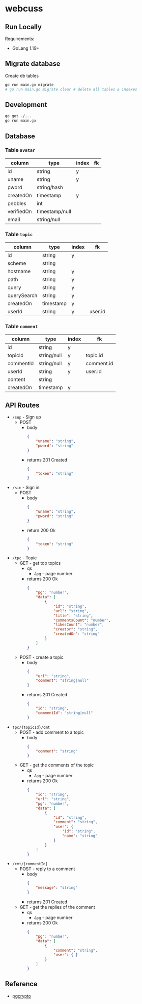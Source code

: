 # webcuss

## Run Locally
Requirements:
* GoLang 1.19+

## Migrate database
Create db tables
```sh
go run main.go migrate
# go run main.go migrate clear # delete all tables & indexes
```

## Development
```sh
go get ./...
go run main.go
```

## Database
### Table `avatar`
| column     | type           | index | fk  |
|------------|----------------|-------|-----|
| id         | string         | y     |     |
| uname      | string         | y     |     |
| pword      | string/hash    |       |     |
| createdOn  | timestamp      | y     |     |
| pebbles    | int            |       |     |
| verifiedOn | timestamp/null |       |     |
| email      | string/null    |       |     |

### Table `topic`
| column      | type      | index | fk      |
|-------------|-----------|-------|---------|
| id          | string    | y     |         |
| scheme      | string    |       |         |
| hostname    | string    | y     |         |
| path        | string    | y     |         |
| query       | string    | y     |         |
| querySearch | string    | y     |         |
| createdOn   | timestamp | y     |         |
| userId      | string    | y     | user.id |

### Table `comment`
| column    | type        | index | fk         |
|-----------|-------------|-------|------------|
| id        | string      | y     |            |
| topicId   | string/null | y     | topic.id   |
| commentId | string/null | y     | comment.id |
| userId    | string      | y     | user.id    |
| content   | string      |       |            |
| createdOn | timestamp   | y     |            |

## API Routes
* `/sup` - Sign up
    * POST
        * body
            ```json
            {
                "uname": "string",
                "pword": "string"
            }
            ```
        * returns 201 Created
            ```json
            {
                "token": "string"
            }
            ```
* `/sin` - Sign in
    * POST
        * body
            ```json
            {
                "uname": "string",
                "pword": "string"
            }
            ```
        * return 200 Ok
            ```json
            {
                "token": "string"
            }
            ```
* `/tpc` - Topic
    * GET - get top topics
        * qs
            * `&pg` - page number
        * returns 200 Ok
            ```json
            {
                "pg": "number",
                "data": [
                    {
                        "id": "string",
                        "url": "string",
                        "title": "string",
                        "commentsCount": "number",
                        "likesCount": "number",
                        "creator": "string",
                        "createdOn": "string"
                    }
                ]
            }
            ```
    * POST - create a topic
        * body
            ```json
            {
                "url": "string",
                "comment": "string|null"
            }
            ```
        * returns 201 Created
            ```json
            {
                "id": "string",
                "commentId": "string|null"
            }
            ```
* `tpc/{topicId}/cmt`
    * POST - add comment to a topic
        * body
            ```json
            {
                "comment": "string"
            }
            ```
    * GET - get the comments of the topic
        * qs
            * `&pg` - page number
        * returns 200 Ok
            ```json
            {
                "id": "string",
                "url": "string",
                "pg": "number",
                "data": [
                    {
                        "id": "string",
                        "comment": "string",
                        "user": {
                            "id": "string",
                            "name": "string"
                        }
                    }
                ]
            }
            ```
* `/cmt/{commentId}`
    * POST - reply to a comment
        * body
            ```json
            {
                "message": "string"
            }
            ```
        * returns 201 Created
    * GET - get the replies of the comment
        * qs
            * `&pg` - page number
        * returns 200 Ok
            ```json
            {
                "pg": "number",
                "data": [
                    {
                        "comment": "string",
                        "user": { }
                    }
                ]
            }
            ```
## Reference
* [pgcrypto](https://www.meetspaceapp.com/2016/04/12/passwords-postgresql-pgcrypto.html)

